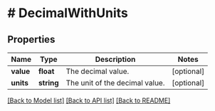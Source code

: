 # # DecimalWithUnits

## Properties

Name | Type | Description | Notes
------------ | ------------- | ------------- | -------------
**value** | **float** | The decimal value. | [optional]
**units** | **string** | The unit of the decimal value. | [optional]

[[Back to Model list]](../../README.md#models) [[Back to API list]](../../README.md#endpoints) [[Back to README]](../../README.md)
